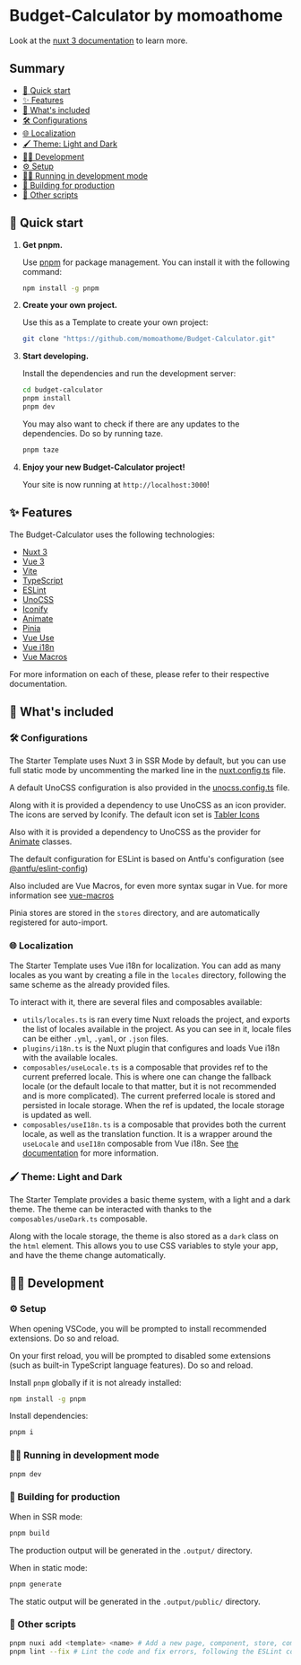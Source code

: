 # Budget-Calculator by momoathome

Look at the [nuxt 3 documentation](https://v3.nuxtjs.org) to learn more.

## Summary

* [🚀 Quick start](#-quick-start)
* [✨ Features](#-features)
* [🤔 What's included](#-whats-included)
* [🛠️ Configurations](#️-configurations)
* [🌐 Localization](#-localization)
* [🖌️ Theme: Light and Dark](#️-theme-light-and-dark)
* [🧑‍💻 Development](#-development)
* [⚙️ Setup](#️-setup)
* [🏃‍♂️ Running in development mode](#️-running-in-development-mode)
* [💪 Building for production](#-building-for-production)
* [📝 Other scripts](#-other-scripts)

## 🚀 Quick start

1. **Get pnpm.**

    Use [pnpm](https://pnpm.io/) for package management. You can install it with the following command:

    ```bash
    npm install -g pnpm
    ```

2. **Create your own project.**

    Use this as a Template to create your own project:

    ```bash
    git clone "https://github.com/momoathome/Budget-Calculator.git"
    ```

3. **Start developing.**

    Install the dependencies and run the development server:

    ```bash
    cd budget-calculator
    pnpm install
    pnpm dev
    ```

    You may also want to check if there are any updates to the dependencies. Do so by running taze.

    ```bash
    pnpm taze
    ```

4. **Enjoy your new Budget-Calculator project!**

    Your site is now running at `http://localhost:3000`!

## ✨ Features

The Budget-Calculator uses the following technologies:

* [Nuxt 3](https://v3.nuxtjs.org/)
* [Vue 3](https://v3.vuejs.org/)
* [Vite](https://vitejs.dev/)
* [TypeScript](https://www.typescriptlang.org/)
* [ESLint](https://eslint.org/)
* [UnoCSS](https://uno.antfu.me)
* [Iconify](https://iconify.design/)
* [Animate](https://animate.style/)
* [Pinia](https://pinia.vuejs.org)
* [Vue Use](https://vueuse.org/)
* [Vue i18n](https://vue-i18n.intlify.dev/)
* [Vue Macros](https://vue-macros.sxzz.moe)

For more information on each of these, please refer to their respective documentation.

## 🤔 What's included

### 🛠️ Configurations

The Starter Template uses Nuxt 3 in SSR Mode by default, but you can use full static mode by uncommenting the marked line in the [nuxt.config.ts](nuxt.config.ts) file.

A default UnoCSS configuration is also provided in the [unocss.config.ts](unocss.config.ts) file.

Along with it is provided a dependency to use UnoCSS as an icon provider. The icons are served by Iconify. The default icon set is [Tabler Icons](https://tablericons.com/)

Also with it is provided a dependency to UnoCSS as the provider for [Animate](https://animate.style/) classes.

The default configuration for ESLint is based on Antfu's configuration (see [@antfu/eslint-config](https://www.npmjs.com/package/@antfu/eslint-config))

Also included are Vue Macros, for even more syntax sugar in Vue.
for more information see [vue-macros](https://vue-macros.sxzz.moe/macros/)

Pinia stores are stored in the `stores` directory, and are automatically registered for auto-import.

### 🌐 Localization

The Starter Template uses Vue i18n for localization. You can add as many locales as you want by creating a file in the `locales` directory, following the same scheme as the already provided files.

To interact with it, there are several files and composables available:

* `utils/locales.ts` is ran every time Nuxt reloads the project, and exports the list of locales available in the project. As you can see in it, locale files can be either `.yml`, `.yaml`, or `.json` files.
* `plugins/i18n.ts` is the Nuxt plugin that configures and loads Vue i18n with the available locales.
* `composables/useLocale.ts` is a composable that provides ref to the current preferred locale. This is where one can change the fallback locale (or the default locale to that matter, but it is not recommended and is more complicated). The current preferred locale is stored and persisted in locale storage. When the ref is updated, the locale storage is updated as well.
* `composables/useI18n.ts` is a composable that provides both the current locale, as well as the translation function. It is a wrapper around the `useLocale` and `useI18n` composable from Vue i18n. See [the documentation](https://vue-i18n.intlify.dev/guide/) for more information.

### 🖌️ Theme: Light and Dark

The Starter Template provides a basic theme system, with a light and a dark theme. The theme can be interacted with thanks to the `composables/useDark.ts` composable.

Along with the locale storage, the theme is also stored as a `dark` class on the `html` element. This allows you to use CSS variables to style your app, and have the theme change automatically.

## 🧑‍💻 Development

### ⚙️ Setup

When opening VSCode, you will be prompted to install recommended extensions. Do so and reload.

On your first reload, you will be prompted to disabled some extensions (such as built-in TypeScript language features). Do so and reload.

Install `pnpm` globally if it is not already installed:

```bash
npm install -g pnpm
```

Install dependencies:

```bash
pnpm i
```

### 🏃‍♂️ Running in development mode

```bash
pnpm dev
```

### 💪 Building for production

When in SSR mode:

```bash
pnpm build
```

The production output will be generated in the `.output/` directory.

When in static mode:

```bash
pnpm generate
```

The static output will be generated in the `.output/public/` directory.

### 📝 Other scripts

```bash
pnpm nuxi add <template> <name> # Add a new page, component, store, composable, etc.
pnpm lint --fix # Lint the code and fix errors, following the ESLint configuration
```
